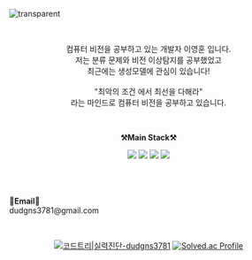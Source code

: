 ![transparent](https://capsule-render.vercel.app/api?type=transparent&fontColor=102ee5&text=YeongHun's%20GitHub%20&height=150&fontSize=60&desc=Welcome!&descAlignY=75&descAlign=60)

   
<br>

<p align="center">
    컴퓨터 비전을 공부하고 있는 개발자 이영훈 입니다. <br>
    저는 분류 문제와 비전 이상탐지를 공부했었고 <br>
    최근에는 생성모델에 관심이 있습니다! <br><br>
    "최악의 조건 에서 최선을 다해라" <br>
    라는 마인드로 컴퓨터 비전을 공부하고 있습니다.

</p>

<br>

<p align="center">
    <Strong>⚒️Main Stack⚒️</Strong><br>
</p>

<p align="center" display="inline-block">
    <img src="https://img.shields.io/badge/Python-3776AB?style=for-the-badge&logo=Python&logoColor=white">
    <img src="https://img.shields.io/badge/PyTorch-EE4C2C?style=for-the-badge&logo=PyTorch&logoColor=white">
    <img src="https://img.shields.io/badge/TensorFlow-FF6F00?style=for-the-badge&logo=TensorFlow&logoColor=white">
    <img src="https://img.shields.io/badge/opencv-5C3EE8?style=for-the-badge&logo=opencv&logoColor=black">
</p>

<br>
<br><br>
<Strong align= "center">📧Email📧</Strong><br>dudgns3781@gmail.com<br>

</p>

<br>

<div align="center">

[![코드트리|실력진단-dudgns3781](https://banner.codetree.ai/v1/banner/dudgns3781)](https://www.codetree.ai/profiles/dudgns3781)
[![Solved.ac Profile](http://mazassumnida.wtf/api/v2/generate_badge?boj=dudgns3781)](https://solved.ac/dudgns3781/)

    
</div>
